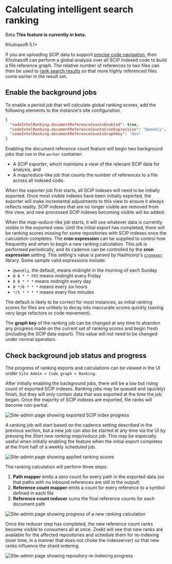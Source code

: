 # Calculating intelligent search ranking

<aside class="beta">
<p>
<span class="badge badge-beta">Beta</span> <strong>This feature is currently in beta.</strong>
</p>
</aside>

<span class="badge badge-note">Khulnasoft 5.1+</span>

If you are uploading SCIP data to support [precise code navigation](./../../../code_navigation/explanations/precise_code_navigation.md), then Khulnasoft can perform a global analysis over all SCIP indexed code to build a file reference graph. The relative number of references to two files can then be used to [rank search results](./indexed-ranking.md) so that more highly referenced files come earlier in the result set.

## Enable the background jobs

To enable a period job that will calculate global ranking scores, add the following elements to the instance's site configuration.

```json
{
  "codeIntelRanking.documentReferenceCountsEnabled": true,
  "codeIntelRanking.documentReferenceCountsCronExpression": "@weekly",
  "codeIntelRanking.documentReferenceCountsGraphKey": "dev"
}
```

Enabling the document reference count feature will begin two background jobs that run in the `worker` container:

- A _SCIP exporter_, which maintains a _view_ of the relevant SCIP data for analysis, and
- A _map/reduce_-like job that counts the number of references to a file across all indexed code.

When the _exporter_ job first starts, all SCIP indexes will need to be initially exported. Once most visible indexes have been initially exported, the exporter will make incremental adjustments to this view to ensure it always reflects reality. SCIP indexes that are no longer visible are removed from this view, and new processed SCIP indexes becoming visible will be added.

When the _map-reduce_-like job starts, it will use whatever data is currently visible in the exported view. Until the initial export has completed, there will be ranking scores missing for some repositories with SCIP indexes once the calculation completes. The **cron expression** can be supplied to control how frequently and when to begin a new ranking calculation. This job is performed periodically, and its cadence can be controlled by the **cron expression** setting. This setting's value is parsed by Hashicorp's [`cronexpr`](https://github.com/hashicorp/cronexpr) library. Some sample valid expressions include:
- `@weekly`, the default, means midnight in the morning of each Sunday
- `0 0 * * FRI` means midnight every Friday
- `0 0 * * *` means midnight every day
- `0 */6 * * *` means every six hours
- `*/5 * * * *` means every five minutes

The default is likely to be correct for most instances, as initial ranking scores for files are unlikely to decay into inaccurate scores quickly (saving very large refactors or code movement).

The **graph key** of the ranking job can be changed at any time to abandon any progress made on the current set of ranking scores and begin fresh (including the SCIP data export). This value will not need to be changed under normal operation.

## Check background job status and progress

The progress of ranking exports and calculations can be viewed in the UI under `Site Admin > Code graph > Ranking`.

After initially enabling the background jobs, there will be a low but rising count of exported SCIP indexes. Ranking jobs may be queued and (quickly) finish, but they will only contain data that was exported at the time the job began. Once the majority of SCIP indexes are exported, file ranks will become non-partial.

![Site-admin page showing exported SCIP index progress](https://storage.googleapis.com/sourcegraph-assets/docs/images/ranking/5.1/exporting.png)

A ranking job will start based on the cadence setting described in the previous section, but a new job can also be started at any time via the UI by pressing the _Start new ranking map/reduce job_. This may be especially useful when initially enabling the feature when the initial export completes at the front half of a weekly scheduled job.

![Site-admin page showing applied ranking scores](https://storage.googleapis.com/sourcegraph-assets/docs/images/ranking/5.1/finished.png)

The ranking calculation will perform three steps:
1. **Path mapper** emits a zero count for every path in the exported data (so that paths with no inbound references are still in the output)
2. **Reference count mapper** emits a count for every reference to a symbol defined in each file
3. **Reference count reducer** sums the final reference counts for each document path

![Site-admin page showing progress of a new ranking calculation](https://storage.googleapis.com/sourcegraph-assets/docs/images/ranking/5.1/calculating.png)

Once the reducer step has completed, the new reference count ranks become visible to consumers all at once. Zoekt will see that new ranks are available for the affected repositories and schedule them for re-indexing (over time, in a manner that does not choke the indexserver) so that new ranks influence the shard ordering.

![Site-admin page showing repository re-indexing progress](https://storage.googleapis.com/sourcegraph-assets/docs/images/ranking/5.1/unindexed.png)
